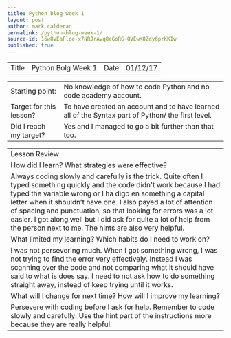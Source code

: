 ```yaml
---
title: Python blog week 1
layout: post
author: mark.calderan
permalink: /python-blog-week-1/
source-id: 16w8VEaFloe-x7NRJrAvq8eGoRG-OVEwK8Zdy6prKKIw
published: true
---
```

<table>
  <tr>
    <td>Title</td>
    <td>Python Bolg Week 1</td>
    <td>Date</td>
    <td>01/12/17</td>
  </tr>
</table>


<table>
  <tr>
    <td>Starting point:</td>
    <td>No knowledge of how to code Python and no code academy account.
</td>
  </tr>
  <tr>
    <td>Target for this lesson?</td>
    <td>To have created an account and to have learned all of the Syntax part of Python/ the first level.</td>
  </tr>
  <tr>
    <td>Did I reach my target? </td>
    <td>Yes and I managed to go a bit further than that too.</td>
  </tr>
</table>


<table>
  <tr>
    <td>Lesson Review
</td>
  </tr>
  <tr>
    <td>How did I learn? What strategies were effective? </td>
  </tr>
  <tr>
    <td>Always coding slowly and carefully is the trick. Quite often I typed something quickly and the code didn't work because I had typed the variable wrong or I ha digo en something a capital letter when it shouldn’t have one. I also payed a lot of attention of spacing and punctuation, so that looking for errors was a lot easier. I got along well but I did ask for quite a lot of help from the person next to me. The hints are also very helpful.</td>
  </tr>
  <tr>
    <td>What limited my learning? Which habits do I need to work on? </td>
  </tr>
  <tr>
    <td>I was not persevering much. When I got something wrong, I was not trying to find the error very effectively. Instead I was scanning over the code and not comparing what it should have said to what is does say. I need to not ask how to do something straight away, instead of keep trying until it works.</td>
  </tr>
  <tr>
    <td>What will I change for next time? How will I improve my learning?</td>
  </tr>
  <tr>
    <td>Persevere with coding before I ask for help.
Remember to code slowly and carefully.
Use the hint part of the instructions more because they are really helpful.</td>
  </tr>
</table>


